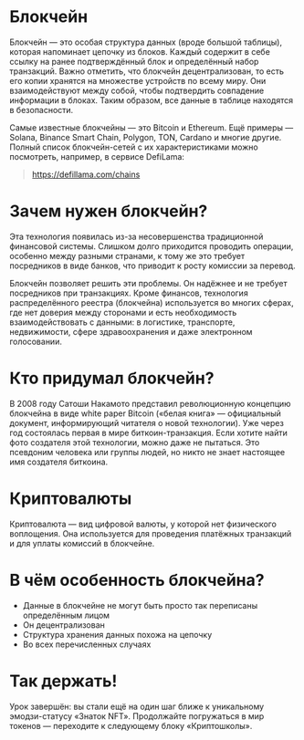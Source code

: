# Блокчейн
Блокчейн — это особая структура данных (вроде большой таблицы), которая напоминает цепочку из блоков. Каждый содержит в себе ссылку на ранее подтверждённый блок и определённый набор транзакций. Важно отметить, что блокчейн децентрализован, то есть его копии хранятся на множестве устройств по всему миру. Они взаимодействуют между собой, чтобы подтвердить совпадение информации в блоках. Таким образом, все данные в таблице находятся в безопасности.

Самые известные блокчейны — это Bitcoin и Ethereum. Ещё примеры — Solana, Binance Smart Chain, Polygon, TON, Cardano и многие другие. Полный список блокчейн-сетей с их характеристиками можно посмотреть, например, в сервисе DefiLama:
> https://defillama.com/chains

# Зачем нужен блокчейн?

Эта технология появилась из-за несовершенства традиционной финансовой системы. Слишком долго приходится проводить операции, особенно между разными странами, к тому же это требует посредников в виде банков, что приводит к росту комиссии за перевод.

Блокчейн позволяет решить эти проблемы. Он надёжнее и не требует посредников при транзакциях. Кроме финансов, технология распределённого реестра (блокчейна) используется во многих сферах, где нет доверия между сторонами и есть необходимость взаимодействовать с данными: в логистике, транспорте, недвижимости, сфере здравоохранения и даже электронном голосовании.

# Кто придумал блокчейн?
В 2008 году Сатоши Накамото представил революционную концепцию блокчейна в виде white paper Bitcoin («белая книга» — официальный документ, информирующий читателя о новой технологии). Уже через год состоялась первая в мире биткоин-транзакция. Если хотите найти фото создателя этой технологии, можно даже не пытаться. Это псевдоним человека или группы людей, но никто не знает настоящее имя создателя биткоина.

# Криптовалюты
Криптовалюта — вид цифровой валюты, у которой нет физического воплощения. Она используется для проведения платёжных транзакций и для уплаты комиссий в блокчейне.

# В чём особенность блокчейна?

- Данные в блокчейне не могут быть просто так переписаны определённым лицом
- Он децентрализован
- Структура хранения данных похожа на цепочку
- Во всех перечисленных случаях

# Так держать!
Урок завершён: вы стали ещё на один шаг ближе к уникальному эмодзи-статусу «Знаток NFT». Продолжайте погружаться в мир токенов — переходите к следующему блоку «Криптошколы».
